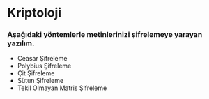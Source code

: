 # Kriptoloji
### Aşağıdaki yöntemlerle metinlerinizi şifrelemeye yarayan yazılım.
* Ceasar Şifreleme
* Polybius Şifreleme
* Çit Şifreleme
* Sütun Şifreleme
* Tekil Olmayan Matris Şifreleme
